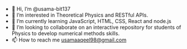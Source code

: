 - 👋 Hi, I’m @usama-bit137
- 👀 I’m interested in Theoretical Physics and RESTful APIs.
- 🌱 I’m currently learning JavaScript, HTML, CSS, React and node.js
- 💞️ I’m looking to collaborate on an interactive repository for students of Physics to develop numerical methods skills.
- 📫 How to reach me usamaaqeel98@gmail.com

<!---
usama-bit137/usama-bit137 is a ✨ special ✨ repository because its `README.md` (this file) appears on your GitHub profile.
You can click the Preview link to take a look at your changes.
--->
